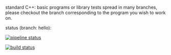 standard C++: basic programs or library tests spread in many branches,
please checkout the branch corresponding to the program you wish to work on.

status (branch: hello):

[![pipeline status](https://gitlab.in2p3.fr/SebastienCOUDERT/stdcpp/badges/hello/pipeline.svg)](https://gitlab.in2p3.fr/SebastienCOUDERT/stdcpp/commits/hello)


[![build status](https://gitlab.in2p3.fr/SebastienCOUDERT/stdcpp/badges/hello/build.svg)](https://gitlab.in2p3.fr/SebastienCOUDERT/stdcpp/commits/hello)
